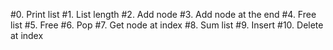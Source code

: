 #0. Print list
#1. List length
#2. Add node
#3. Add node at the end
#4. Free list
#5. Free
#6. Pop
#7. Get node at index
#8. Sum list
#9. Insert
#10. Delete at index
